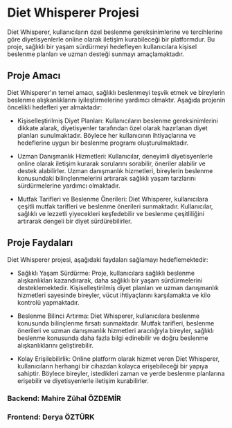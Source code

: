 # Diet Whisperer Projesi
Diet Whisperer, kullanıcıların özel beslenme gereksinimlerine ve tercihlerine göre diyetisyenlerle online olarak iletişim kurabileceği bir platformdur. Bu proje, sağlıklı bir yaşam sürdürmeyi hedefleyen kullanıcılara kişisel beslenme planları ve uzman desteği sunmayı amaçlamaktadır.

## Proje Amacı
Diet Whisperer'ın temel amacı, sağlıklı beslenmeyi teşvik etmek ve bireylerin beslenme alışkanlıklarını iyileştirmelerine yardımcı olmaktır. Aşağıda projenin öncelikli hedefleri yer almaktadır:

- Kişiselleştirilmiş Diyet Planları: Kullanıcıların beslenme gereksinimlerini dikkate alarak, diyetisyenler tarafından özel olarak hazırlanan diyet planları sunulmaktadır. Böylece her kullanıcının ihtiyaçlarına ve hedeflerine uygun bir beslenme programı oluşturulmaktadır.

- Uzman Danışmanlık Hizmetleri: Kullanıcılar, deneyimli diyetisyenlerle online olarak iletişim kurarak sorularını sorabilir, öneriler alabilir ve destek alabilirler. Uzman danışmanlık hizmetleri, bireylerin beslenme konusundaki bilinçlenmelerini artırarak sağlıklı yaşam tarzlarını sürdürmelerine yardımcı olmaktadır.

- Mutfak Tarifleri ve Beslenme Önerileri: Diet Whisperer, kullanıcılara çeşitli mutfak tarifleri ve beslenme önerileri sunmaktadır. Kullanıcılar, sağlıklı ve lezzetli yiyecekleri keşfedebilir ve beslenme çeşitliliğini artırarak dengeli bir diyet sürdürebilirler.

## Proje Faydaları
Diet Whisperer projesi, aşağıdaki faydaları sağlamayı hedeflemektedir:

- Sağlıklı Yaşam Sürdürme: Proje, kullanıcılara sağlıklı beslenme alışkanlıkları kazandırarak, daha sağlıklı bir yaşam sürdürmelerini desteklemektedir. Kişiselleştirilmiş diyet planları ve uzman danışmanlık hizmetleri sayesinde bireyler, vücut ihtiyaçlarını karşılamakta ve kilo kontrolü yapmaktadır.

- Beslenme Bilinci Artırma: Diet Whisperer, kullanıcılara beslenme konusunda bilinçlenme fırsatı sunmaktadır. Mutfak tarifleri, beslenme önerileri ve uzman danışmanlık hizmetleri aracılığıyla bireyler, sağlıklı beslenme konusunda daha fazla bilgi edinebilir ve doğru beslenme alışkanlıklarını geliştirebilir.

- Kolay Erişilebilirlik: Online platform olarak hizmet veren Diet Whisperer, kullanıcıların herhangi bir cihazdan kolayca erişebileceği bir yapıya sahiptir. Böylece bireyler, istedikleri zaman ve yerde beslenme planlarına erişebilir ve diyetisyenlerle iletişim kurabilirler.

### Backend: Mahire Zühal ÖZDEMİR
### Frontend: Derya ÖZTÜRK
